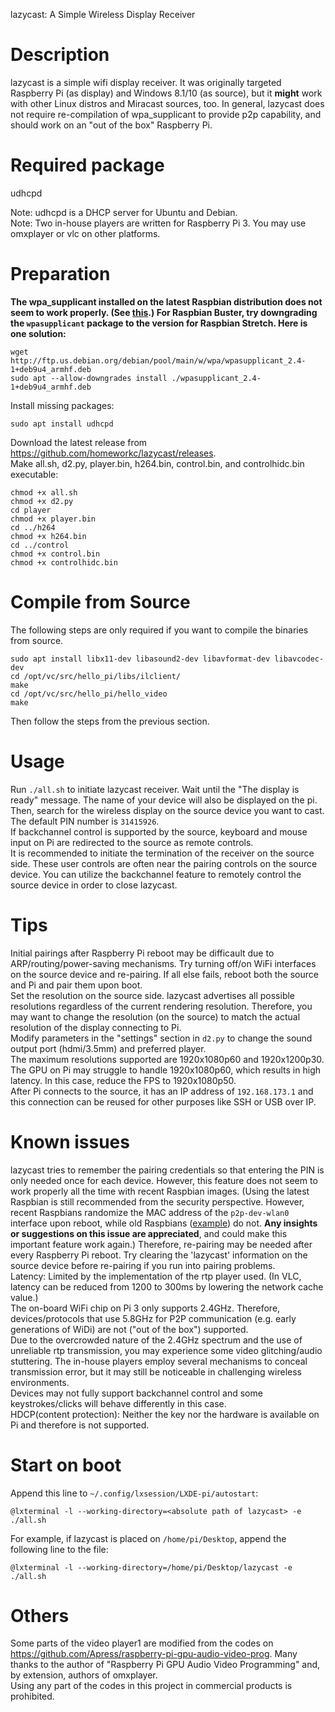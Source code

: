 lazycast: A Simple Wireless Display Receiver

# Description
lazycast is a simple wifi display receiver. It was originally targeted Raspberry Pi (as display) and Windows 8.1/10 (as source), but it **might** work with other Linux distros and Miracast sources, too. In general, lazycast does not require re-compilation of wpa_supplicant to provide p2p capability, and should work on an "out of the box" Raspberry Pi.

# Required package
udhcpd

Note: udhcpd is a DHCP server for Ubuntu and Debian.  
Note: Two in-house players are written for Raspberry Pi 3. You may use omxplayer or vlc on other platforms.

# Preparation
**The wpa_supplicant installed on the latest Raspbian distribution does not seem to work properly. (See [this](https://www.reddit.com/r/linux4noobs/comments/c5qila/want_to_downgrade_wpa_supplicant/).) For Raspbian Buster, try downgrading the ``wpasupplicant`` package to the version for Raspbian Stretch. Here is one solution:**
```
wget http://ftp.us.debian.org/debian/pool/main/w/wpa/wpasupplicant_2.4-1+deb9u4_armhf.deb
sudo apt --allow-downgrades install ./wpasupplicant_2.4-1+deb9u4_armhf.deb
```  
Install missing packages:  
```
sudo apt install udhcpd
```
Download the latest release from https://github.com/homeworkc/lazycast/releases.  
Make all.sh, d2.py, player.bin, h264.bin, control.bin, and controlhidc.bin executable: 

```
chmod +x all.sh
chmod +x d2.py
cd player
chmod +x player.bin
cd ../h264
chmod +x h264.bin
cd ../control
chmod +x control.bin
chmod +x controlhidc.bin
```
# Compile from Source
The following steps are only required if you want to compile the binaries from source.
```
sudo apt install libx11-dev libasound2-dev libavformat-dev libavcodec-dev
cd /opt/vc/src/hello_pi/libs/ilclient/
make
cd /opt/vc/src/hello_pi/hello_video
make
```
Then follow the steps from the previous section.


# Usage
Run `./all.sh` to initiate lazycast receiver. Wait until the "The display is ready" message.
The name of your device will also be displayed on the pi.
Then, search for the wireless display on the source device you want to cast. The default PIN number is ``31415926``.  
If backchannel control is supported by the source, keyboard and mouse input on Pi are redirected to the source as remote controls.  
It is recommended to initiate the termination of the receiver on the source side. These user controls are often near the pairing controls on the source device. You can utilize the backchannel feature to remotely control the source device in order to close lazycast.  

# Tips
Initial pairings after Raspberry Pi reboot may be difficault due to ARP/routing/power-saving mechanisms. Try turning off/on WiFi interfaces on the source device and re-pairing. If all else fails, reboot both the source and Pi and pair them upon boot.  
Set the resolution on the source side. lazycast advertises all possible resolutions regardless of the current rendering resolution. Therefore, you may want to change the resolution (on the source) to match the actual resolution of the display connecting to Pi.  
Modify parameters in the "settings" section in ``d2.py`` to change the sound output port (hdmi/3.5mm) and preferred player.  
The maximum resolutions supported are 1920x1080p60 and 1920x1200p30. The GPU on Pi may struggle to handle 1920x1080p60, which results in high latency. In this case, reduce the FPS to 1920x1080p50.  
After Pi connects to the source, it has an IP address of ``192.168.173.1`` and this connection can be reused for other purposes like SSH or USB over IP. 

# Known issues
lazycast tries to remember the pairing credentials so that entering the PIN is only needed once for each device. However, this feature does not seem to work properly all the time with recent Raspbian images. (Using the latest Raspbian is still recommended from the security perspective. However, recent Raspbians randomize the MAC address of the ``p2p-dev-wlan0`` interface upon reboot, while old Raspbians ([example](https://downloads.raspberrypi.org/raspbian/images/raspbian-2017-09-08/)) do not. **Any insights or suggestions on this issue are appreciated**, and could make this important feature work again.) Therefore, re-pairing may be needed after every Raspberry Pi reboot. Try clearing the 'lazycast' information on the source device before re-pairing if you run into pairing problems.  
Latency: Limited by the implementation of the rtp player used. (In VLC, latency can be reduced from 1200 to 300ms by lowering the network cache value.)  
The on-board WiFi chip on Pi 3 only supports 2.4GHz. Therefore, devices/protocols that use 5.8GHz for P2P communication (e.g. early generations of WiDi) are not ("out of the box") supported.  
Due to the overcrowded nature of the 2.4GHz spectrum and the use of unreliable rtp transmission, you may experience some video glitching/audio stuttering. The in-house players employ several mechanisms to conceal transmission error, but it may still be noticeable in challenging wireless environments.  
Devices may not fully support backchannel control and some keystrokes/clicks will behave differently in this case.  
HDCP(content protection): Neither the key nor the hardware is available on Pi and therefore is not supported.  

# Start on boot
Append this line to ``~/.config/lxsession/LXDE-pi/autostart``:
```
@lxterminal -l --working-directory=<absolute path of lazycast> -e ./all.sh
```
For example, if lazycast is placed on ``/home/pi/Desktop``, append the following line to the file:
```
@lxterminal -l --working-directory=/home/pi/Desktop/lazycast -e ./all.sh
```


# Others
Some parts of the video player1 are modified from the codes on https://github.com/Apress/raspberry-pi-gpu-audio-video-prog. Many thanks to the author of "Raspberry Pi GPU Audio Video Programming" and, by extension, authors of omxplayer.  
Using any part of the codes in this project in commercial products is prohibited.
